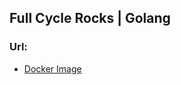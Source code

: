 ## Full Cycle Rocks | Golang

### Url:
 - [Docker Image](https://hub.docker.com/repository/docker/kotayz/full-cycle-rocks/general)

